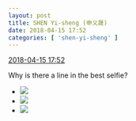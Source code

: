 ```yaml
---
layout: post
title: SHEN Yi-sheng (申义晟)
date: 2018-04-15 17:52
categories: [ 'shen-yi-sheng' ]
---
```


<div class="weibo-info">
  <a href="https://weibo.com/6507103706/GcdJjvvbc">2018-04-15 17:52</a>
</div>

Why is there a line in the best selfie?

<!-- more -->

<ul class="weibo-pic-list-1">
  <li class="weibo-pic">
    <a href="https://wx2.sinaimg.cn/mw690/0076n8VAgy1fqdhnkc8acj31bf0qon6b.jpg"><img src="https://wx2.sinaimg.cn/thumb150/0076n8VAgy1fqdhnkc8acj31bf0qon6b.jpg"/></a>
  </li>
  <li class="weibo-pic">
    <a href="https://wx3.sinaimg.cn/mw690/0076n8VAgy1fqdhnm9utyj30qo1bfk0v.jpg"><img src="https://wx3.sinaimg.cn/thumb150/0076n8VAgy1fqdhnm9utyj30qo1bfk0v.jpg"/></a>
  </li>
  <li class="weibo-pic">
    <a href="https://wx3.sinaimg.cn/mw690/0076n8VAgy1fqdhni37juj31bf0qotgr.jpg"><img src="https://wx3.sinaimg.cn/thumb150/0076n8VAgy1fqdhni37juj31bf0qotgr.jpg"/></a>
  </li>
</ul>
